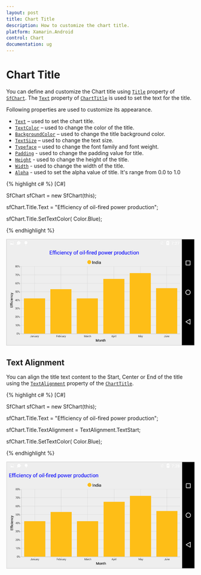 ```yaml
---
layout: post
title: Chart Title
description: How to customize the chart title. 
platform: Xamarin.Android
control: Chart
documentation: ug
---
```


# Chart Title

You can define and customize the Chart title using [`Title`](http://help.syncfusion.com/cr/cref_files/xamarin-android/sfchart/Syncfusion.SfChart.Android~Com.Syncfusion.Charts.SfChart~Title.html) property of [`SfChart`](http://help.syncfusion.com/cr/cref_files/xamarin-android/sfchart/Syncfusion.SfChart.Android~Com.Syncfusion.Charts.SfChart.html). The [`Text`](http://help.syncfusion.com/cr/cref_files/xamarin-android/sfchart/Syncfusion.SfChart.Android~Com.Syncfusion.Charts.ChartTitle~Text.html) property of [`ChartTitle`](http://help.syncfusion.com/cr/cref_files/xamarin-android/sfchart/Syncfusion.SfChart.Android~Com.Syncfusion.Charts.ChartTitle.html) is used to set the text for the title. 

Following properties are used to customize its appearance.

* [`Text`](http://help.syncfusion.com/cr/cref_files/xamarin-android/sfchart/Syncfusion.SfChart.Android~Com.Syncfusion.Charts.ChartTitle~Text.html) – used to set the chart title.
* [`TextColor`](http://help.syncfusion.com/cr/cref_files/xamarin-android/sfchart/Syncfusion.SfChart.Android~Com.Syncfusion.Charts.ChartTitle~TextColors.html) – used to change the color of the title.
* [`BackgroundColor`](http://help.syncfusion.com/cr/cref_files/xamarin-android/sfchart/Syncfusion.SfChart.Android~Com.Syncfusion.Charts.ChartTitle~Background.html) – used to change the title background color.
* [`TextSize`](http://help.syncfusion.com/cr/cref_files/xamarin-android/sfchart/Syncfusion.SfChart.Android~Com.Syncfusion.Charts.ChartTitle~TextSize.html) – used to change the text size.
* [`Typeface`](http://help.syncfusion.com/cr/cref_files/xamarin-android/sfchart/Syncfusion.SfChart.Android~Com.Syncfusion.Charts.ChartTitle~Typeface.html) – used to change the font family and font weight.
* [`Padding`](http://help.syncfusion.com/cr/cref_files/xamarin-android/sfchart/Syncfusion.SfChart.Android~Com.Syncfusion.Charts.ChartTitle~PaddingStart.html) - used to change the padding value for title.
* [`Height`](http://help.syncfusion.com/cr/cref_files/xamarin-android/sfchart/Syncfusion.SfChart.Android~Com.Syncfusion.Charts.ChartTitle~Height.html) - used to change the height of the title.
* [`Width`](http://help.syncfusion.com/cr/cref_files/xamarin-android/sfchart/Syncfusion.SfChart.Android~Com.Syncfusion.Charts.ChartTitle~Width.html) - used to change the width of the title.
* [`Alpha`](http://help.syncfusion.com/cr/cref_files/xamarin-android/sfchart/Syncfusion.SfChart.Android~Com.Syncfusion.Charts.ChartTitle~Alpha.html) - used to set the alpha value of title. It's range from 0.0 to 1.0

{% highlight c# %}
[C#]

SfChart sfChart = new SfChart(this);

sfChart.Title.Text = "Efficiency of oil-fired power production";

sfChart.Title.SetTextColor( Color.Blue);

{% endhighlight %}

![](charttitle_images/charttitle_img1.png)

## Text Alignment

You can align the title text content to the Start, Center or End of the title using the [`TextAlignment`](http://help.syncfusion.com/cr/cref_files/xamarin-android/sfchart/Syncfusion.SfChart.Android~Com.Syncfusion.Charts.ChartTitle~TextAlignment.html) property of the [`ChartTitle`](http://help.syncfusion.com/cr/cref_files/xamarin-android/sfchart/Syncfusion.SfChart.Android~Com.Syncfusion.Charts.ChartTitle.html).

{% highlight c# %}
[C#]

SfChart sfChart = new SfChart(this);

sfChart.Title.Text = "Efficiency of oil-fired power production";

sfChart.Title.TextAlignment = TextAlignment.TextStart;

sfChart.Title.SetTextColor( Color.Blue);

{% endhighlight %}

![](charttitle_images/charttitle_img2.png)